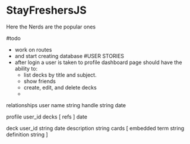 # StayFreshersJS
Here the Nerds are the popular ones


#todo
* work on routes
* and start creating database
#USER STORIES
* after login a user is taken to profile dashboard page should have the ability to:
  - list decks by title and subject. 
  - show friends
  - create, edit, and delete decks
  - 


relationships
user
  name string
  handle string
  date

profile
  user_id
  decks [ refs ]
  date 
  

deck 
  user_id string
  date
  description string
  cards [ embedded
    term string
    definition string
  ]
    
